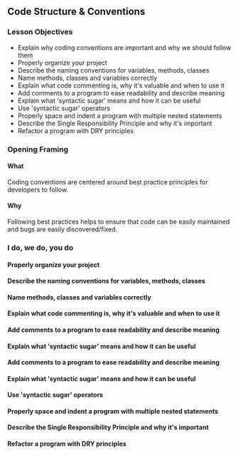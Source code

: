 ## Code Structure & Conventions

### Lesson Objectives

* Explain why coding conventions are important and why we should follow them
* Properly organize your project
* Describe the naming conventions for variables, methods, classes
* Name methods, classes and variables correctly
* Explain what code commenting is, why it's valuable and when to use it
* Add comments to a program to ease readability and describe meaning
* Explain what 'syntactic sugar' means and how it can be useful
* Use 'syntactic sugar' operators
* Properly space and indent a program with multiple nested statements
* Describe the Single Responsibility Principle and why it's important
* Refactor a program with DRY principles

### Opening Framing
#### What

Coding conventions are centered around best practice principles for developers to follow.

#### Why

Following best practices helps to ensure that code can be easily maintained and bugs are easily discovered/fixed.

### I do, we do, you do

#### Properly organize your project


#### Describe the naming conventions for variables, methods, classes


#### Name methods, classes and variables correctly


#### Explain what code commenting is, why it's valuable and when to use it


#### Add comments to a program to ease readability and describe meaning


#### Explain what 'syntactic sugar' means and how it can be useful


#### Add comments to a program to ease readability and describe meaning


#### Explain what 'syntactic sugar' means and how it can be useful


#### Use 'syntactic sugar' operators


#### Properly space and indent a program with multiple nested statements


#### Describe the Single Responsibility Principle and why it's important


#### Refactor a program with DRY principles




